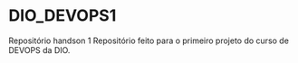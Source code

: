 # DIO_DEVOPS1
Repositório handson 1
Repositório feito para o primeiro projeto do curso de DEVOPS da DIO.

